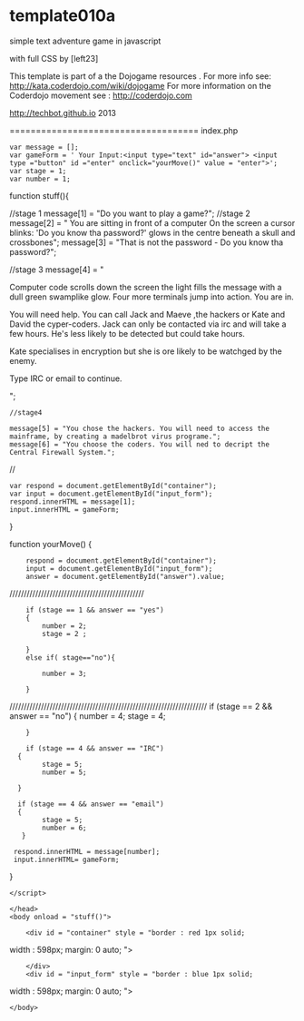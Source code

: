 template010a
===========
simple text adventure game in javascript

with full CSS by [left23]

 This template is part of a the Dojogame resources . 
 For more info see: http://kata.coderdojo.com/wiki/dojogame
 For more information on the Coderdojo movement see : http://coderdojo.com 

 http://techbot.github.io 2013

====================================
index.php
<html>
    <head>
    <!-- script type="text/javascript"-->
    
    var message = [];
    var gameForm = ' Your Input:<input type="text" id="answer"> <input type ="button" id ="enter" onclick="yourMove()" value = "enter">';
    var stage = 1;
    var number = 1;
        
function stuff(){

   //stage 1
    message[1] = "Do you want to play a game?";
    //stage 2
    message[2] = " You are sitting in front of a computer On the screen a cursor blinks: 'Do you know tha password?' glows in the centre beneath a skull and crossbones";
    message[3] = "That is not the password - Do you know tha password?";
    
  //stage 3
    message[4] = " <p>Computer code scrolls down the screen the light fills the message with a dull green swamplike glow. Four more terminals jump into action. You are in. </p> <p>You will need help. You can call Jack and Maeve ,the hackers or Kate and David the cyper-coders. Jack can only be contacted via irc and will take a few hours. He's less likely to be detected but could take hours. </p><p>Kate specialises in encryption but she is ore likely to be watchged by the enemy.</p> <p> Type IRC or email to continue.</p> ";
    
    //stage4
  
    message[5] = "You chose the hackers. You will need to access the mainframe, by creating a madelbrot virus programe.";
    message[6] = "You choose the coders. You will ned to decript the Central Firewall System.";
    
  //

    var respond = document.getElementById("container");
    var input = document.getElementById("input_form");
    respond.innerHTML = message[1];
    input.innerHTML = gameForm;
    
}

function yourMove()
{
    
        respond = document.getElementById("container");
        input = document.getElementById("input_form");
        answer = document.getElementById("answer").value;

///////////////////////////////////////////////

        if (stage == 1 && answer == "yes")
        {
            number = 2;
            stage = 2 ;
            
        }
        else if( stage=="no"){
        
            number = 3;
        
        }
/////////////////////////////////////////////////////////////////////
       if (stage == 2 && answer == "no")
       {
            number = 4;
            stage = 4;
            
        }

        if (stage == 4 && answer == "IRC")
      {
            stage = 5;
            number = 5;
  
      }
      
      if (stage == 4 && answer == "email")
      {
            stage = 5;
            number = 6;
       }
   
     respond.innerHTML = message[number];
     input.innerHTML= gameForm;
}
  
    </script>
 
    </head>
    <body onload = "stuff()">

        <div id = "container" style = "border : red 1px solid;
width : 598px;
margin: 0 auto;
">
                                   
        </div>
        <div id = "input_form" style = "border : blue 1px solid;
width : 598px;
margin: 0 auto;
"> </div>

    </body>
</html>
